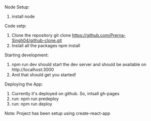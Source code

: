 Node Setup:
 1. install node 

Code setp: 
1. Clone the repository git clone https://github.com/Prerna-Singh04/github-clone.git
2. Install all the packages npm install

Starting development:
1. npm run dev should start the dev server and should be available on http://localhost:3000
2. And that should get you started!

Deploying the App:
1. Currently it's deployed on github. So, intsall gh-pages
2. run: npm run predeploy
3. run: npm run deploy


Note: Project has been setup using create-react-app
